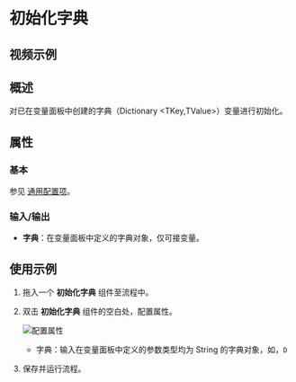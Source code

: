 # 初始化字典

## 视频示例

## 概述

对已在变量面板中创建的字典（Dictionary <TKey,TValue>）变量进行初始化。

## 属性

### 基本

参见 [通用配置项](../Appendix/CommonConfigurationItems.md)。

### 输入/输出

- **字典**：在变量面板中定义的字典对象，仅可接变量。

## 使用示例

1. 拖入一个 **初始化字典** 组件至流程中。
2. 双击 **初始化字典** 组件的空白处，配置属性。

    ![配置属性](https://docimages.blob.core.chinacloudapi.cn/images/Activities/inializedictionary20210111.png)

    - 字典：输入在变量面板中定义的参数类型均为 String 的字典对象，如，`D`

3. 保存并运行流程。
